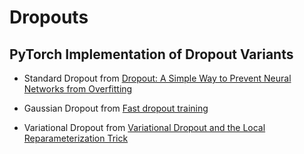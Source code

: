 # Dropouts

## PyTorch Implementation of Dropout Variants


* Standard Dropout from [Dropout: A Simple Way to Prevent Neural Networks from Overfitting](https://www.cs.toronto.edu/~hinton/absps/JMLRdropout.pdf)

* Gaussian Dropout from [Fast dropout training](http://proceedings.mlr.press/v28/wang13a.html)

* Variational Dropout from [Variational Dropout and the Local Reparameterization Trick](http://arxiv.org/abs/1506.02557)

